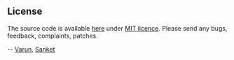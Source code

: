 License
-------
The source code is available [here](https://github.com/varunkumar/flipmart) under [MIT licence](http://varunkumar.mit-license.org/). Please send any bugs, feedback, complaints, patches.

-- [Varun](http://www.varunkumar.me), [Sanket](https://github.com/mehtasankets)